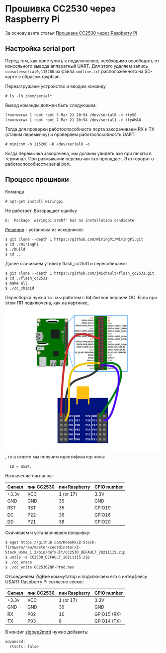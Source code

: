 # Прошивка CC2530 через Raspberry Pi

За основу взята статья [Прошивка CC2530 через Raspberry Pi](https://kvvhost.ru/2020/07/17/flashing-cc2530-raspberry-pi/)

## Настройка serial port

Перед тем, как приступить к подключению, необходимо освободить от консольного вывода аппаратный UART. Для этого удаляем запись `console=serial0,115200` из файла `cmdline.txt` расположенного на SD-карте с образом raspbian.

Перезагружаем устройство и вводим команду

~~~
# ls -lh /dev/serial*
~~~

Вывод команды должен быть следующим:

~~~
lrwxrwxrwx 1 root root 5 Mar 21 20:54 /dev/serial0 -> ttyS0
lrwxrwxrwx 1 root root 7 Mar 21 20:54 /dev/serial1 -> ttyAMA0
~~~

Тогда для проверки работоспособности порта закорачиваем RX и TX (ставим перемычку) и проверяем работоспособность UART:

~~~
# minicom -b 115200 -D /dev/serial0 -o
~~~

Когда перемычка закорочена, мы должны увидеть эхо при печати в терминал. При размыкании перемычки эхо пропадает. Это говорит о работоспособности serial port.

## Процесс прошивки

Команда

~~~
# apt-get install wiringpi
~~~

Не работает. Возвращает ошибку

~~~
E:  Package 'wiringpi:armhf' has no installation candidate
~~~

[Решение](https://raspberrypi.ru/578-wiring-pi-biblioteka-raboty-s-gpio-chast-1) - установка из исходников:

~~~
$ git clone --depth 1 https://github.com/WiringPi/WiringPi.git
$ cd ./WiringPi
$ ./build
$ cd ..
~~~

Далее скачиваем утилиту flash_cc2531 и пересобираем:

~~~
$ git clone --depth 1 https://github.com/jmichault/flash_cc2531.git
$ cd ./flash_cc2531
$ make all
$ ./cc_chipid
~~~

Пересборка нужна т.к. мы работем с 64-битной версией ОС. Если при этом ПП подключена, как на картинке, ![cc2530-flashing-raspberry-scheme](cc2530-flashing-raspberry-scheme.png), то в ответе мы получим идентификатор чипа:

~~~
  ID = a524.
~~~

Назначение сигналов:

| Сигнал | пин CC2530 | пин Raspberry | GPIO number |
|--------|------------|---------------|-------------|
| +3.3v  | VCC        | 1 (or 17)     | 3.3V        |
| GND    | GND        | 39            | GND         |
| RST    | RST        | 35            | GPIO19      |
| DC     | P22        | 36            | GPIO16      |
| DD     | P21        | 38            | GPIO20      |

Скачиваем и устанавливаем прошивку:

~~~
$ wget https://github.com/Koenkk/Z-Stack-firmware/raw/master/coordinator/Z-Stack_Home_1.2/bin/default/CC2530_DEFAULT_20211115.zip
$ unzip -a CC2530_DEFAULT_20211115.zip
$ ./cc_erase
$ ./cc_write CC2530ZNP-Prod.hex
~~~

Отсоединяем ZigBee коммутатор и подключаем его с интерфейсу USART Raspberry Pi согласно схеме:

| Сигнал | пин CC2530 | пин Raspberry | GPIO number |
|--------|------------|---------------|-------------|
| +3.3v  | VCC        | 1 (or 17)     | 3.3V        |
| GND    | GND        | 39            | GND         |
| RX     | P02        | 10            | GPIO15 (RX) |
| TX     | P03        | 8             | GPIO14 (TX) |

В конфиг [zigbee2mqtt](https://www.zigbee2mqtt.io/guide/adapters/flashing/connecting_cc2530.html) нужно добавить:

~~~
advanced:
  rtscts: false
~~~
